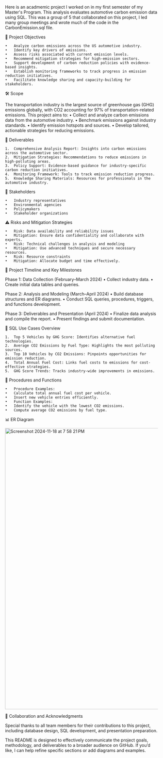 Here is an acadmemic project I worked on in my first semester of my Master's Program. This analysis evaluates automotive carbon emission data using SQL. This was a group of 5 that collaborated on this project, I led many group meetings and wrote much of the code in the CarbonEmission.sql file. 

📌 Project Objectives

	•	Analyze carbon emissions across the US automotive industry.
	•	Identify key drivers of emissions.
	•	Assess risks associated with current emission levels.
	•	Recommend mitigation strategies for high-emission sectors.
	•	Support development of carbon reduction policies with evidence-based insights.
	•	Establish monitoring frameworks to track progress in emission reduction initiatives.
	•	Facilitate knowledge sharing and capacity-building for stakeholders.

🛠️ Scope

The transportation industry is the largest source of greenhouse gas (GHG) emissions globally, with CO2 accounting for 97% of transportation-related emissions. This project aims to:
	•	Collect and analyze carbon emissions data from the automotive industry.
	•	Benchmark emissions against industry standards.
	•	Identify emission hotspots and sources.
	•	Develop tailored, actionable strategies for reducing emissions.

📑 Deliverables

	1.	Comprehensive Analysis Report: Insights into carbon emissions across the automotive sector.
	2.	Mitigation Strategies: Recommendations to reduce emissions in high-polluting areas.
	3.	Policy Support: Evidence-based guidance for industry-specific carbon reduction initiatives.
	4.	Monitoring Framework: Tools to track emission reduction progress.
	5.	Knowledge Sharing Materials: Resources for professionals in the automotive industry.

💼 Stakeholders

	•	Industry representatives
	•	Environmental agencies
	•	Policymakers
	•	Stakeholder organizations

⚠️ Risks and Mitigation Strategies

	•	Risk: Data availability and reliability issues
	•	Mitigation: Ensure data confidentiality and collaborate with experts.
	•	Risk: Technical challenges in analysis and modeling
	•	Mitigation: Use advanced techniques and secure necessary resources.
	•	Risk: Resource constraints
	•	Mitigation: Allocate budget and time effectively.

🔄 Project Timeline and Key Milestones

Phase 1: Data Collection (February–March 2024)
	•	Collect industry data.
	•	Create initial data tables and queries.

Phase 2: Analysis and Modeling (March–April 2024)
	•	Build database structures and ER diagrams.
	•	Conduct SQL queries, procedures, triggers, and functions development.

Phase 3: Deliverables and Presentation (April 2024)
	•	Finalize data analysis and compile the report.
	•	Present findings and submit documentation.

📝 SQL Use Cases Overview

	1.	Top 5 Vehicles by GHG Score: Identifies alternative fuel technologies.
	2.	Average CO2 Emissions by Fuel Type: Highlights the most polluting sources.
	3.	Top 10 Vehicles by CO2 Emissions: Pinpoints opportunities for emission reduction.
	4.	Total Annual Fuel Cost: Links fuel costs to emissions for cost-effective strategies.
	5.	GHG Score Trends: Tracks industry-wide improvements in emissions.

🔧 Procedures and Functions

	•	Procedure Examples:
	•	Calculate total annual fuel cost per vehicle.
	•	Insert new vehicle entries efficiently.
	•	Function Examples:
	•	Identify the vehicle with the lowest CO2 emissions.
	•	Compute average CO2 emissions by fuel type.

📊 ER Diagram

<img width="927" alt="Screenshot 2024-11-18 at 7 58 21 PM" src="https://github.com/user-attachments/assets/1244660d-e117-41bf-95f5-3bed7a0b94f8">

🤝 Collaboration and Acknowledgments

Special thanks to all team members for their contributions to this project, including database design, SQL development, and presentation preparation.

This README is designed to effectively communicate the project goals, methodology, and deliverables to a broader audience on GitHub. If you’d like, I can help refine specific sections or add diagrams and examples.
